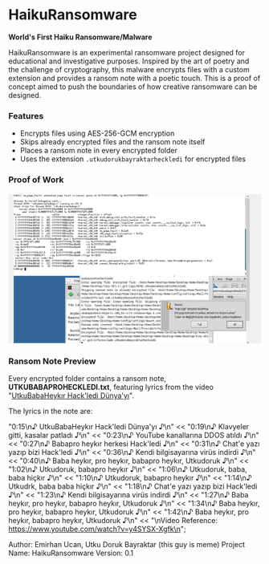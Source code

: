 # HaikuRansomware

**World's First Haiku Ransomware/Malware**

HaikuRansomware is an experimental ransomware project designed for educational and investigative purposes. Inspired by the art of poetry and the challenge of cryptography, this malware encrypts files with a custom extension and provides a ransom note with a poetic touch. This is a proof of concept aimed to push the boundaries of how creative ransomware can be designed.

### Features
- Encrypts files using AES-256-GCM encryption
- Skips already encrypted files and the ransom note itself
- Places a ransom note in every encrypted folder
- Uses the extension `.utkudorukbayraktarheckledi` for encrypted files

### Proof of Work
![Encryption Proof](assets/proof.png)

### Ransom Note Preview
Every encrypted folder contains a ransom note, **UTKUBABAPROHECKLEDI.txt**, featuring lyrics from the video "[UtkuBabaHeykır Hack'ledi Dünya'yı](https://www.youtube.com/watch?v=y4SYSX-Xgfk)".

The lyrics in the note are:

"0:15\n♪ UtkuBabaHeykır Hack'ledi Dünya'yı ♪\n"
                << "0:19\n♪ Klavyeler gitti, kasalar patladı ♪\n"
                << "0:23\n♪ YouTube kanallarına DDOS atıldı ♪\n"
                << "0:27\n♪ Babapro heykır herkesi Hack'ledi ♪\n"
                << "0:31\n♪ Chat'e yazı yazıp bizi Hack'ledi ♪\n"
                << "0:36\n♪ Kendi bilgisayarına virüs indirdi ♪\n"
                << "0:40\n♪ Baba heykır, pro heykır, babapro heykır, Utkudoruk ♪\n"
                << "1:02\n♪ Utkudoruk, babapro heykır ♪\n"
                << "1:06\n♪ Utkudoruk, baba, baba hiçkır ♪\n"
                << "1:10\n♪ Utkudoruk, babapro heykır ♪\n"
                << "1:14\n♪ Utkudrk, baba baba hiçkır ♪\n"
                << "1:18\n♪ Chat'e yazı yazıp bizi Hack'ledi ♪\n"
                << "1:23\n♪ Kendi bilgisayarına virüs indirdi ♪\n"
                << "1:27\n♪ Baba heykır, pro heykır, babapro heykır, Utkudoruk ♪\n"
                << "1:34\n♪ Baba heykır, pro heykır, babapro heykır, Utkudoruk ♪\n"
                << "1:42\n♪ Baba heykır, pro heykır, babapro heykır, Utkudoruk ♪\n"
                << "\nVideo Reference: https://www.youtube.com/watch?v=y4SYSX-Xgfk\n";

Author: Emirhan Ucan, Utku Doruk Bayraktar (this guy is meme) Project Name: HaikuRansomware Version: 0.1